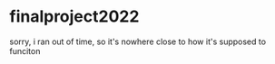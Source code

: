 # finalproject2022
sorry, i ran out of time, so it's nowhere close to how it's supposed to funciton
